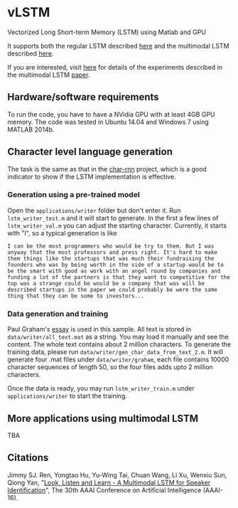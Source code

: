 # vLSTM
Vectorized Long Short-term Memory (LSTM) using Matlab and GPU <br>

It supports both the regular LSTM described [here](http://deeplearning.cs.cmu.edu/pdfs/Hochreiter97_lstm.pdf) and the multimodal LSTM described [here](http://www.jimmyren.com/papers/AAAI16_Ren.pdf). <br>

If you are interested, visit [here](https://github.com/jimmy-ren/lstm_speaker_naming_aaai16) for details of the experiments described in the multimodal LSTM [paper](http://www.jimmyren.com/papers/AAAI16_Ren.pdf).

## Hardware/software requirements
To run the code, you have to have a NVidia GPU with at least 4GB GPU memory. The code was tested in Ubuntu 14.04 and Windows 7 using MATLAB 2014b.

## Character level language generation
The task is the same as that in the [char-rnn](https://github.com/karpathy/char-rnn) project, which is a good indicator to show if the LSTM implementation is effective.

### Generation using a pre-trained model
Open the `applications/writer` folder but don't enter it. Run `lstm_writer_test.m` and it will start to generate. In the first a few lines of `lstm_writer_val.m` you can adjust the starting character. Currently, it starts with "I", so a typical generation is like <br>

`I can be the most programmers who would be try to them. But I was anyway that the most professors and press right. It's hard to make them things like the startups that was much their fundraising the founders who was by being worth in the side of a startup would be to be the smart with good as work with an angel round by companies and funding a lot of the partners is that they want to competitive for the top was a strange could be would be a company that was will be described startups in the paper we could probably be were the same thing that they can be some to investors...`

### Data generation and training
Paul Graham's [essay](http://www.paulgraham.com/articles.html) is used in this sample. All text is stored in `data/writer/all_text.mat` as a string. You may load it manually and see the content. The whole text contains about 2 million characters. To generate the training data, please run `data/writer/gen_char_data_from_text_2.m`. It will generate four .mat files under `data/writer/graham`, each file contains 10000 character sequences of length 50, so the four files adds upto 2 million characters.<br>

Once the data is ready, you may run `lstm_writer_train.m` under `applications/writer` to start the training.

## More applications using multimodal LSTM
TBA


## Citations
Jimmy SJ. Ren, Yongtao Hu, Yu-Wing Tai, Chuan Wang, Li Xu, Wenxiu Sun, Qiong Yan, 
"[Look, Listen and Learn - A Multimodal LSTM for Speaker Identification](http://www.jimmyren.com/papers/AAAI16_Ren.pdf)", The 30th AAAI Conference on Artificial Intelligence (AAAI-16). <br>

